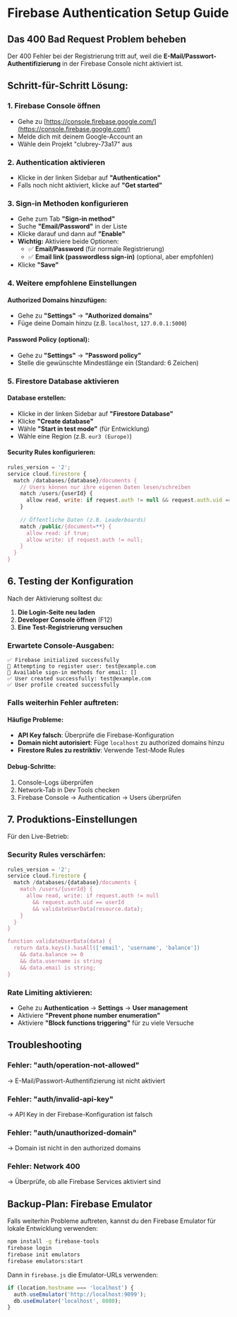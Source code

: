# Firebase Authentication Setup Guide

## Das 400 Bad Request Problem beheben

Der 400 Fehler bei der Registrierung tritt auf, weil die **E-Mail/Passwort-Authentifizierung** in der Firebase Console nicht aktiviert ist.

## Schritt-für-Schritt Lösung:

### 1. Firebase Console öffnen
- Gehe zu [https://console.firebase.google.com/](https://console.firebase.google.com/)
- Melde dich mit deinem Google-Account an
- Wähle dein Projekt "clubrey-73a17" aus

### 2. Authentication aktivieren
- Klicke in der linken Sidebar auf **"Authentication"**
- Falls noch nicht aktiviert, klicke auf **"Get started"**

### 3. Sign-in Methoden konfigurieren
- Gehe zum Tab **"Sign-in method"**
- Suche **"Email/Password"** in der Liste
- Klicke darauf und dann auf **"Enable"**
- **Wichtig:** Aktiviere beide Optionen:
  - ✅ **Email/Password** (für normale Registrierung)
  - ✅ **Email link (passwordless sign-in)** (optional, aber empfohlen)
- Klicke **"Save"**

### 4. Weitere empfohlene Einstellungen

#### Authorized Domains hinzufügen:
- Gehe zu **"Settings"** → **"Authorized domains"**
- Füge deine Domain hinzu (z.B. `localhost`, `127.0.0.1:5000`)

#### Password Policy (optional):
- Gehe zu **"Settings"** → **"Password policy"**
- Stelle die gewünschte Mindestlänge ein (Standard: 6 Zeichen)

### 5. Firestore Database aktivieren

#### Database erstellen:
- Klicke in der linken Sidebar auf **"Firestore Database"**
- Klicke **"Create database"**
- Wähle **"Start in test mode"** (für Entwicklung)
- Wähle eine Region (z.B. `eur3 (Europe)`)

#### Security Rules konfigurieren:
```javascript
rules_version = '2';
service cloud.firestore {
  match /databases/{database}/documents {
    // Users können nur ihre eigenen Daten lesen/schreiben
    match /users/{userId} {
      allow read, write: if request.auth != null && request.auth.uid == userId;
    }
    
    // Öffentliche Daten (z.B. Leaderboards)
    match /public/{document=**} {
      allow read: if true;
      allow write: if request.auth != null;
    }
  }
}
```

## 6. Testing der Konfiguration

Nach der Aktivierung solltest du:

1. **Die Login-Seite neu laden**
2. **Developer Console öffnen** (F12)
3. **Eine Test-Registrierung versuchen**

### Erwartete Console-Ausgaben:
```
✅ Firebase initialized successfully
🚀 Attempting to register user: test@example.com
📧 Available sign-in methods for email: []
✅ User created successfully: test@example.com
✅ User profile created successfully
```

### Falls weiterhin Fehler auftreten:

#### Häufige Probleme:
- **API Key falsch**: Überprüfe die Firebase-Konfiguration
- **Domain nicht autorisiert**: Füge `localhost` zu authorized domains hinzu
- **Firestore Rules zu restriktiv**: Verwende Test-Mode Rules

#### Debug-Schritte:
1. Console-Logs überprüfen
2. Network-Tab in Dev Tools checken
3. Firebase Console → Authentication → Users überprüfen

## 7. Produktions-Einstellungen

Für den Live-Betrieb:

### Security Rules verschärfen:
```javascript
rules_version = '2';
service cloud.firestore {
  match /databases/{database}/documents {
    match /users/{userId} {
      allow read, write: if request.auth != null 
        && request.auth.uid == userId
        && validateUserData(resource.data);
    }
  }
}

function validateUserData(data) {
  return data.keys().hasAll(['email', 'username', 'balance'])
    && data.balance >= 0
    && data.username is string
    && data.email is string;
}
```

### Rate Limiting aktivieren:
- Gehe zu **Authentication** → **Settings** → **User management**
- Aktiviere **"Prevent phone number enumeration"**
- Aktiviere **"Block functions triggering"** für zu viele Versuche

## Troubleshooting

### Fehler: "auth/operation-not-allowed"
→ E-Mail/Passwort-Authentifizierung ist nicht aktiviert

### Fehler: "auth/invalid-api-key"
→ API Key in der Firebase-Konfiguration ist falsch

### Fehler: "auth/unauthorized-domain"
→ Domain ist nicht in den authorized domains

### Fehler: Network 400
→ Überprüfe, ob alle Firebase Services aktiviert sind

## Backup-Plan: Firebase Emulator

Falls weiterhin Probleme auftreten, kannst du den Firebase Emulator für lokale Entwicklung verwenden:

```bash
npm install -g firebase-tools
firebase login
firebase init emulators
firebase emulators:start
```

Dann in `firebase.js` die Emulator-URLs verwenden:
```javascript
if (location.hostname === 'localhost') {
  auth.useEmulator('http://localhost:9099');
  db.useEmulator('localhost', 8080);
}
```
